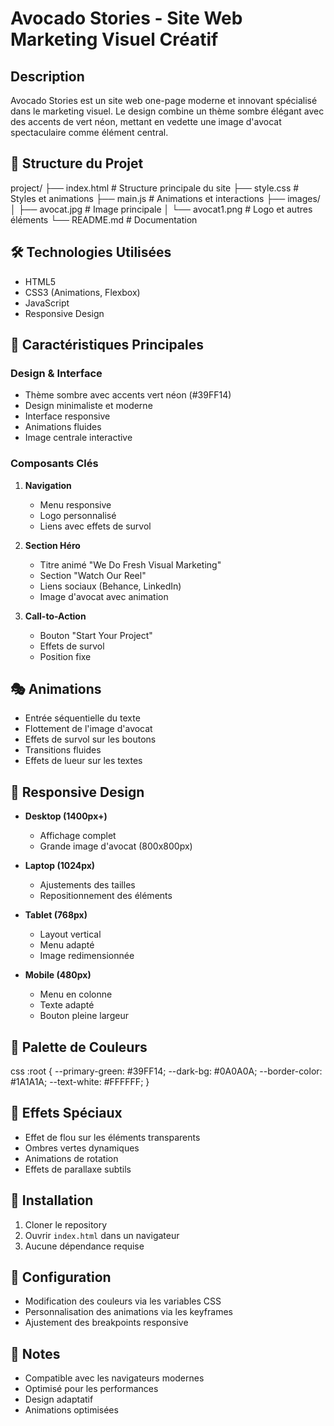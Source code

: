 # Avocado Stories - Site Web Marketing Visuel Créatif

## Description
Avocado Stories est un site web one-page moderne et innovant spécialisé dans le marketing visuel. Le design combine un thème sombre élégant avec des accents de vert néon, mettant en vedette une image d'avocat spectaculaire comme élément central.

## 🎯 Structure du Projet

project/
├── index.html # Structure principale du site
├── style.css # Styles et animations
├── main.js # Animations et interactions
├── images/
│ ├── avocat.jpg # Image principale
│ └── avocat1.png # Logo et autres éléments
└── README.md # Documentation


## 🛠 Technologies Utilisées
- HTML5
- CSS3 (Animations, Flexbox)
- JavaScript
- Responsive Design

## 🎨 Caractéristiques Principales

### Design & Interface
- Thème sombre avec accents vert néon (#39FF14)
- Design minimaliste et moderne
- Interface responsive
- Animations fluides
- Image centrale interactive

### Composants Clés
1. **Navigation**
   - Menu responsive
   - Logo personnalisé
   - Liens avec effets de survol

2. **Section Héro**
   - Titre animé "We Do Fresh Visual Marketing"
   - Section "Watch Our Reel"
   - Liens sociaux (Behance, LinkedIn)
   - Image d'avocat avec animation

3. **Call-to-Action**
   - Bouton "Start Your Project"
   - Effets de survol
   - Position fixe

## 🎭 Animations
- Entrée séquentielle du texte
- Flottement de l'image d'avocat
- Effets de survol sur les boutons
- Transitions fluides
- Effets de lueur sur les textes

## 📱 Responsive Design
- **Desktop (1400px+)**
  - Affichage complet
  - Grande image d'avocat (800x800px)

- **Laptop (1024px)**
  - Ajustements des tailles
  - Repositionnement des éléments

- **Tablet (768px)**
  - Layout vertical
  - Menu adapté
  - Image redimensionnée

- **Mobile (480px)**
  - Menu en colonne
  - Texte adapté
  - Bouton pleine largeur

## 🎨 Palette de Couleurs

css
:root {
--primary-green: #39FF14;
--dark-bg: #0A0A0A;
--border-color: #1A1A1A;
--text-white: #FFFFFF;
}



## 💫 Effets Spéciaux
- Effet de flou sur les éléments transparents
- Ombres vertes dynamiques
- Animations de rotation
- Effets de parallaxe subtils

## 🚀 Installation
1. Cloner le repository
2. Ouvrir `index.html` dans un navigateur
3. Aucune dépendance requise

## 🔧 Configuration
- Modification des couleurs via les variables CSS
- Personnalisation des animations via les keyframes
- Ajustement des breakpoints responsive

## 📝 Notes
- Compatible avec les navigateurs modernes
- Optimisé pour les performances
- Design adaptatif
- Animations optimisées